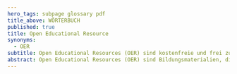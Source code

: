 ```yaml
---
hero_tags: subpage glossary pdf
title_above: WÖRTERBUCH
published: true
title: Open Educational Resource
synonyms:
  - OER
subtitle: Open Educational Resources (OER) sind kostenfreie und frei zugängliche Bildungsmaterialien, die jede:r verwenden darf.
abstract: Open Educational Resources (OER) sind Bildungsmaterialien, die frei zur Verfügung stehen. Man darf sie verwenden, ohne etwas dafür zu bezahlen. Das können zum Beispiel Lehrbücher, Online-Kurse, Videos oder Aufgaben sein. Mit OER soll Bildung für alle zugänglich gemacht werden, unabhängig von finanziellen oder geografischen Einschränkungen.
---
```

